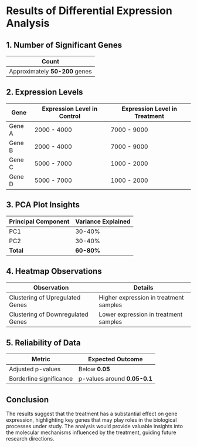 # Results of Differential Expression Analysis

## 1. Number of Significant Genes
| **Count** |
|----------------------|
| Approximately **50-200** genes |

## 2. Expression Levels

| **Gene**   | **Expression Level in Control** | **Expression Level in Treatment** |
|------------|----------------------------------|-----------------------------------|
| Gene A    | 2000 - 4000                     | 7000 - 9000                       |
| Gene B    | 2000 - 4000                     | 7000 - 9000                       |
| Gene C    | 5000 - 7000                     | 1000 - 2000                       |
| Gene D    | 5000 - 7000                     | 1000 - 2000                       |

## 3. PCA Plot Insights

| **Principal Component** | **Variance Explained** |
|-------------------------|------------------------|
| PC1                     | 30-40%                 |
| PC2                     | 30-40%                 |
| **Total**               | **60-80%**             |

## 4. Heatmap Observations
| **Observation**                         | **Details**                               |
|-----------------------------------------|-------------------------------------------|
| Clustering of Upregulated Genes         | Higher expression in treatment samples     |
| Clustering of Downregulated Genes       | Lower expression in treatment samples      |

## 5. Reliability of Data

| **Metric**                     | **Expected Outcome**         |
|--------------------------------|------------------------------|
| Adjusted p-values              | Below **0.05**               |
| Borderline significance         | p-values around **0.05-0.1** |

## Conclusion
The results suggest that the treatment has a substantial effect on gene expression, highlighting key genes that may play roles in the biological processes under study. The analysis would provide valuable insights into the molecular mechanisms influenced by the treatment, guiding future research directions.

